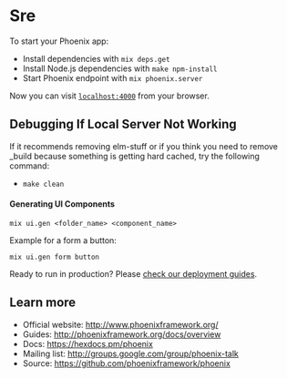# Sre

To start your Phoenix app:

  * Install dependencies with `mix deps.get`
  * Install Node.js dependencies with `make npm-install`
  * Start Phoenix endpoint with `mix phoenix.server`

Now you can visit [`localhost:4000`](http://localhost:4000) from your browser.

## Debugging If Local Server Not Working 

If it recommends removing elm-stuff or if you think you need to remove _build because something is getting hard cached, try the following command:

  * `make clean`

#### Generating UI Components

`mix ui.gen <folder_name> <component_name>`

Example for a form a button:

`mix ui.gen form button`

Ready to run in production? Please [check our deployment guides](http://www.phoenixframework.org/docs/deployment).

## Learn more

  * Official website: http://www.phoenixframework.org/
  * Guides: http://phoenixframework.org/docs/overview
  * Docs: https://hexdocs.pm/phoenix
  * Mailing list: http://groups.google.com/group/phoenix-talk
  * Source: https://github.com/phoenixframework/phoenix
